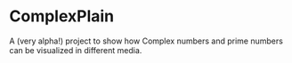 # ComplexPlain
A (very alpha!) project to show how Complex numbers and prime numbers can be visualized in different media.
